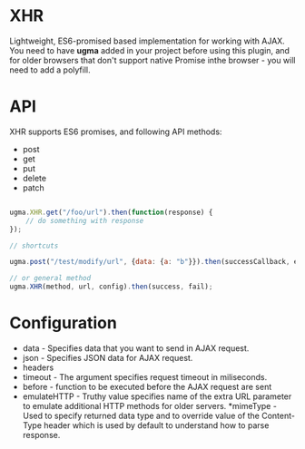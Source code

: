 # XHR

Lightweight, ES6-promised based implementation for working with AJAX. You need to have **ugma** added in your project before using this plugin, and for older browsers that don't support native Promise inthe browser - you will need to add a polyfill.

# API

XHR supports ES6 promises, and following API methods:

* post
* get
* put
* delete
* patch

```javascript

ugma.XHR.get("/foo/url").then(function(response) {
    // do something with response
});

// shortcuts

ugma.post("/test/modify/url", {data: {a: "b"}}).then(successCallback, errorCallback);

// or general method
ugma.XHR(method, url, config).then(success, fail);

```
# Configuration

* data - Specifies data that you want to send in AJAX request.
* json -   Specifies JSON data for AJAX request.
* headers
* timeout -  The argument specifies request timeout in miliseconds.
* before - function to be executed before the AJAX request are sent
* emulateHTTP -  Truthy value specifies name of the extra URL parameter to emulate additional HTTP methods for older servers.
*mimeType -  Used to specify returned data type and to override value of the Content-Type header which is used by default to understand how to parse response.

